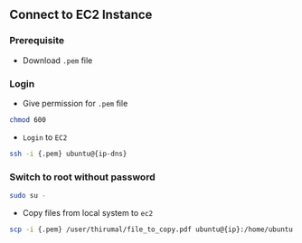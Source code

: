 ## Connect to EC2 Instance

### Prerequisite

* Download `.pem` file

### Login

* Give permission for `.pem` file

```bash
chmod 600
```

* `Login` to `EC2`

```bash
ssh -i {.pem} ubuntu@{ip-dns}
```

### Switch to root without password

```bash
sudo su -
```

* Copy files from local system to `ec2`

```bash
scp -i {.pem} /user/thirumal/file_to_copy.pdf ubuntu@{ip}:/home/ubuntu
```
